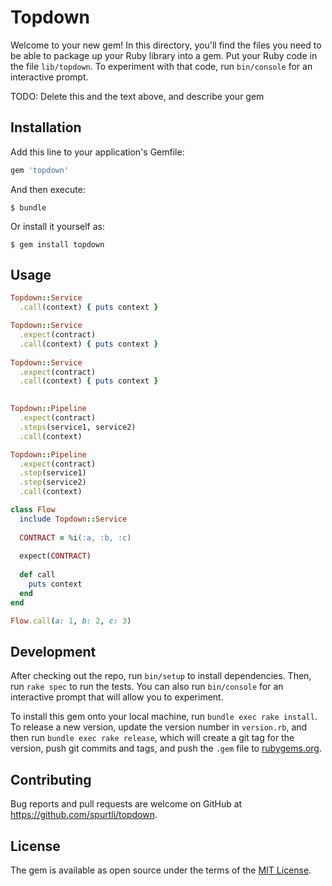 # Topdown

Welcome to your new gem! In this directory, you'll find the files you need to be
able to package up your Ruby library into a gem. Put your Ruby code in the file
`lib/topdown`. To experiment with that code, run `bin/console` for an
interactive prompt.

TODO: Delete this and the text above, and describe your gem

## Installation

Add this line to your application's Gemfile:

```ruby
gem 'topdown'
```

And then execute:

    $ bundle

Or install it yourself as:

    $ gem install topdown

## Usage

```ruby
Topdown::Service
  .call(context) { puts context }

Topdown::Service
  .expect(contract)
  .call(context) { puts context }
  
Topdown::Service
  .expect(contract)
  .call(context) { puts context }
  

Topdown::Pipeline
  .expect(contract)
  .steps(service1, service2)
  .call(context)

Topdown::Pipeline
  .expect(contract)
  .step(service1)
  .step(service2)
  .call(context)
```

```ruby
class Flow
  include Topdown::Service
  
  CONTRACT = %i(:a, :b, :c)
  
  expect(CONTRACT)
  
  def call
    puts context  
  end
end

Flow.call(a: 1, b: 2, c: 3)
```

## Development

After checking out the repo, run `bin/setup` to install dependencies. Then, run
`rake spec` to run the tests. You can also run `bin/console` for an interactive
prompt that will allow you to experiment.

To install this gem onto your local machine, run `bundle exec rake install`. To
release a new version, update the version number in `version.rb`, and then run
`bundle exec rake release`, which will create a git tag for the version, push
git commits and tags, and push the `.gem` file to [rubygems.org](https://rubygems.org).

## Contributing

Bug reports and pull requests are welcome on GitHub at https://github.com/spurtli/topdown.

## License

The gem is available as open source under the terms of the [MIT License](http://opensource.org/licenses/MIT).
